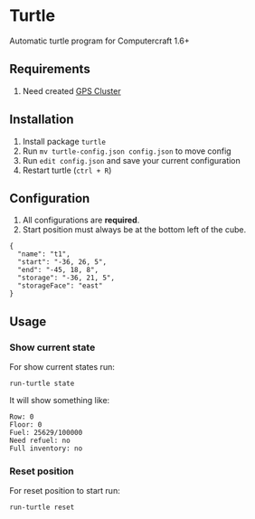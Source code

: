 # Turtle

Automatic turtle program for Computercraft 1.6+

## Requirements

1. Need created [GPS Cluster](https://github.com/mesour/packager-server/blob/master/docs/en/gps.md)

## Installation

1. Install package `turtle`
2. Run `mv turtle-config.json config.json` to move config
3. Run `edit config.json` and save your current configuration
4. Restart turtle (`ctrl + R`)

## Configuration

1. All configurations are **required**.
2. Start position must always be at the bottom left of the cube.

```
{
  "name": "t1",
  "start": "-36, 26, 5",
  "end": "-45, 18, 8",
  "storage": "-36, 21, 5",
  "storageFace": "east"
}
```

## Usage

### Show current state

For show current states run:
```
run-turtle state
```
It will show something like:
```
Row: 0
Floor: 0
Fuel: 25629/100000
Need refuel: no
Full inventory: no
```

### Reset position

For reset position to start run:
```
run-turtle reset
```
